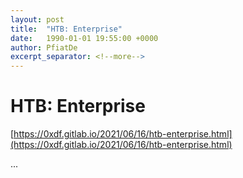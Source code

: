 ```yaml
---
layout: post
title:  "HTB: Enterprise"
date:   1990-01-01 19:55:00 +0000
author: PfiatDe
excerpt_separator: <!--more-->
---
```


# HTB: Enterprise
[https://0xdf.gitlab.io/2021/06/16/htb-enterprise.html](https://0xdf.gitlab.io/2021/06/16/htb-enterprise.html)

...
<!--more-->
